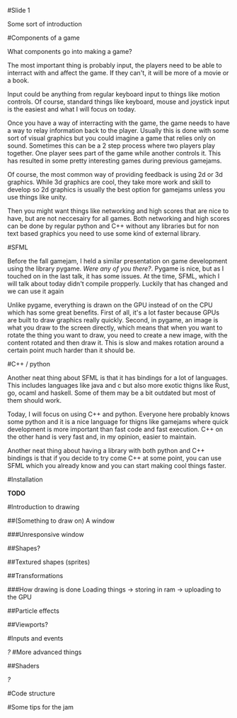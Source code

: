 #Slide 1

Some sort of introduction


#Components of a game

What components go into making a game?

The most important thing is probably input, the players need to be able to interract with and affect
the game. If they can't, it will be more of a movie or a book.

Input could be anything from regular keyboard input to things like motion controls. Of course, standard
things like keyboard, mouse and joystick input is the easiest and what I will focus on today. 

Once you have a way of interracting with the game, the game needs to have a way to relay information back to
the player. Usually this is done with some sort of visual graphics but you could imagine a game that relies
only on sound. Sometimes this can be a 2 step process where two players play together. One player
sees part of the game while another controls it. This has resulted in some pretty interesting games during
previous gamejams. 

Of course, the most common way of providing feedback is using 2d or 3d graphics. While 3d graphics are
cool, they take more work and skill to develop so 2d graphics is usually the best option for gamejams unless
you use things like unity.


Then you might want things like networking and high scores that are nice to have, but are not neccesairy for
all games. Both networking and high scores can be done by regular python and C++ without any libraries but for 
non text based graphics you need to use some kind of external library. 

#SFML

Before the fall gamejam, I held a similar presentation on game development using 
the library pygame. _Were any of you there?_. Pygame is nice, but as I touched
on in the last talk, it has some issues. At the time, SFML, which I will talk about today
didn't compile propperly. Luckily that has changed and we can use it again

Unlike pygame, everything is drawn on the GPU instead of on the CPU which has some great
benefits. First of all, it's a lot faster because GPUs are built to draw graphics really quickly.
Second, in pygame, an image is what you draw to the screen directly, which means that when you
want to rotate the thing you want to draw, you need to create a new image, with the content rotated
and then draw it. This is slow and makes rotation around a certain point much harder than it should be.

#C++ / python

Another neat thing about SFML is that it has bindings for a lot of languages. This includes
languages like java and c but also more exotic thigns like Rust, go, ocaml and haskell. Some of
them may be a bit outdated but most of them should work.

Today, I will focus on using C++ and python. Everyone here probably knows some python and it is a
nice language for thigns like gamejams where quick development is more important than fast
code and fast execution. C++ on the other hand is very fast and, in my opinion, easier to maintain.

Another neat thing about having a library with both python and C++ bindings is that if you decide
to try come C++ at some point, you can use SFML which you already know and you can start making
cool things faster.

#Installation

__TODO__

#Introduction to drawing

##(Something to draw on) A window

###Unresponsive window

##Shapes?

##Textured shapes (sprites)

##Transformations

###How drawing is done
Loading things -> storing in ram -> uploading to the GPU

##Particle effects


##Viewports?

#Inputs and events

_?_
#More advanced things

##Shaders


_?_

#Code structure

#Some tips for the jam


